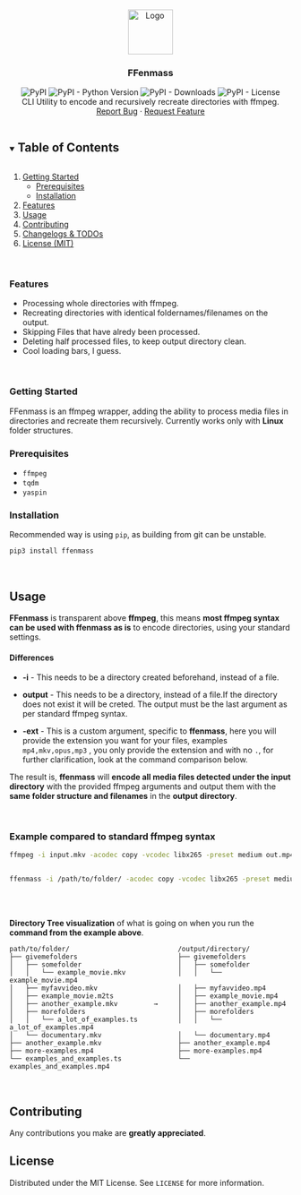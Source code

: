 
<!-- PROJECT LOGO -->
<br />
<p align="center">
  <a href="https://github.com/NoPantsCrash/ffenmass">
    <img src="images/logo.png" alt="Logo" width="80" height="80">
  </a>

  <h3 align="center">FFenmass</h3>

  <p align="center">
  <img alt="PyPI" src="https://img.shields.io/pypi/v/ffenmass"> <img alt="PyPI - Python Version" src="https://img.shields.io/pypi/pyversions/ffenmass"> <img alt="PyPI - Downloads" src="https://img.shields.io/pypi/dm/ffenmass"> <img alt="PyPI - License" src="https://img.shields.io/pypi/l/ffenmass">
  <br />
    CLI Utility to encode and recursively recreate directories with ffmpeg. 
    <br />
    <a href="https://github.com/NoPantsCrash/ffenmass/issues">Report Bug</a>
    ·
    <a href="https://github.com/NoPantsCrash/ffenmass/issues">Request Feature</a>
  </p>
</p>



<!-- TABLE OF CONTENTS -->
<details open="open">
  <summary><h2 style="display: inline-block">Table of Contents</h2></summary>
  <ol>
    <li>
      <a href="#getting-started">Getting Started</a>
      <ul>
        <li><a href="#prerequisites">Prerequisites</a></li>
        <li><a href="#installation">Installation</a></li>
      </ul>
    </li>
    <li><a href="#features">Features</a></li>
    <li><a href="#usage">Usage</a></li>
    <li><a href="#contributing">Contributing</a></li>
    <li><a href="/CHANGELOGS.md">Changelogs & TODOs</a></li>
    <li><a href="/LICENCE">License (MIT)</a></li>
  </ol>
</details>

<br>

### Features
 - Processing whole directories with ffmpeg.
 - Recreating directories with identical foldernames/filenames on the output.
 - Skipping Files that have alredy been processed.
 - Deleting half processed files, to keep output directory clean.
 - Cool loading bars, I guess.

<br>

<!-- GETTING STARTED -->
### Getting Started

FFenmass is an ffmpeg wrapper, adding the ability to process media files in directories and recreate them recursively.
Currently works only with **Linux** folder structures.




### Prerequisites

 - `ffmpeg`
 - `tqdm`
 - `yaspin`



### Installation

Recommended way is using `pip`, as building from git can be unstable.
   ```bash
   pip3 install ffenmass
   ```

<br>

<!-- USAGE EXAMPLES -->
## Usage

**FFenmass** is transparent above **ffmpeg**, this means **most ffmpeg syntax can be used with ffenmass as is** to encode directories, using your standard settings.


#### Differences

 - **-i** - This needs to be a directory created beforehand, instead of a file.

- **output** - This needs to be a directory, instead of a file.If the directory does not exist it will be creted. The output must be the last argument as per standard ffmpeg syntax.


 - **-ext** - This is a custom argument, specific to **ffenmass**, here you will provide the extension you want for your files, examples `mp4,mkv,opus,mp3` , you only provide the extension and with no `.`, for further clarification, look at the command comparison below.



The result is, **ffenmass** will **encode all media files detected under the input directory** with the provided ffmpeg arguments and output them with the **same folder structure and filenames** in the **output directory**.

<br>

### Example compared to standard ffmpeg syntax
```bash
ffmpeg -i input.mkv -acodec copy -vcodec libx265 -preset medium out.mp4


ffenmass -i /path/to/folder/ -acodec copy -vcodec libx265 -preset medium -ext mp4 /output/directory/
```
<br>
<br>

**Directory Tree visualization** of what is going on when you run the **command from the example above**.
```
path/to/folder/                           /output/directory/
├── givemefolders                         ├── givemefolders      
│   ├── somefolder                        │   ├── somefolder
│   │   └── example_movie.mkv             │   │   └── example_movie.mp4
│   ├── myfavvideo.mkv                    │   ├── myfavvideo.mp4  
│   ├── example_movie.m2ts                │   ├── example_movie.mp4
│   ├── another_example.mkv         →     │   ├── another_example.mp4
│   ├── morefolders                       │   ├── morefolders
│   │   └── a_lot_of_examples.ts          │   │   └── a_lot_of_examples.mp4  
│   └── documentary.mkv                   │   └── documentary.mp4
├── another_example.mkv                   ├── another_example.mp4
├── more-examples.mp4                     ├── more-examples.mp4 
└── examples_and_examples.ts              └── examples_and_examples.mp4

```



<br>

<!-- CONTRIBUTING -->
## Contributing
Any contributions you make are **greatly appreciated**.

## License

Distributed under the MIT License. See `LICENSE` for more information.

